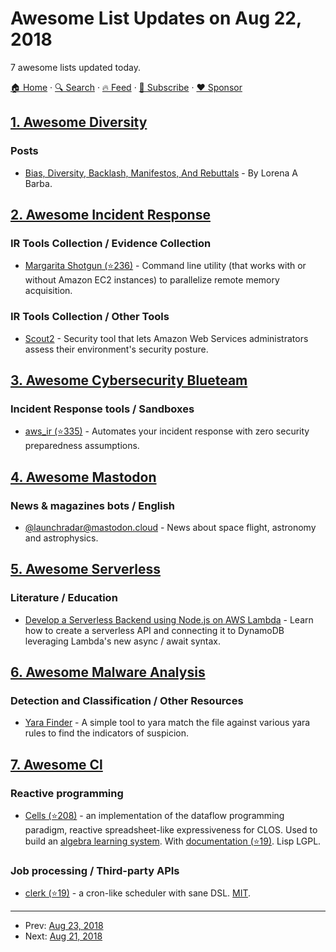 # Awesome List Updates on Aug 22, 2018

7 awesome lists updated today.

[🏠 Home](/README.md) · [🔍 Search](https://www.trackawesomelist.com/search/) · [🔥 Feed](https://www.trackawesomelist.com/rss.xml) · [📮 Subscribe](https://trackawesomelist.us17.list-manage.com/subscribe?u=d2f0117aa829c83a63ec63c2f&id=36a103854c) · [❤️  Sponsor](https://github.com/sponsors/theowenyoung)



## [1. Awesome Diversity](/content/folkswhocode/awesome-diversity/README.md)

### Posts

*   [Bias, Diversity, Backlash, Manifestos, And Rebuttals](https://code.likeagirl.io/bias-diversity-backlash-manifestos-and-rebuttals-834f7425180e) - By Lorena A Barba.

## [2. Awesome Incident Response](/content/meirwah/awesome-incident-response/README.md)

### IR Tools Collection / Evidence Collection

*   [Margarita Shotgun (⭐236)](https://github.com/ThreatResponse/margaritashotgun) - Command line utility (that works with or without Amazon EC2 instances) to parallelize remote memory acquisition.

### IR Tools Collection / Other Tools

*   [Scout2](https://nccgroup.github.io/Scout2/) - Security tool that lets Amazon Web Services administrators assess their environment's security posture.

## [3. Awesome Cybersecurity Blueteam](/content/fabacab/awesome-cybersecurity-blueteam/README.md)

### Incident Response tools / Sandboxes

*   [aws\_ir (⭐335)](https://github.com/ThreatResponse/aws_ir) - Automates your incident response with zero security preparedness assumptions.

## [4. Awesome Mastodon](/content/tleb/awesome-mastodon/README.md)

### News & magazines bots / English

*   [@launchradar@mastodon.cloud](https://mastodon.cloud/@launchradar) - News about space flight, astronomy and astrophysics.

## [5. Awesome Serverless](/content/pmuens/awesome-serverless/README.md)

### Literature / Education

*   [Develop a Serverless Backend using Node.js on AWS Lambda](https://egghead.io/courses/develop-a-serverless-backend-using-node-js-on-aws-lambda) - Learn how to create a serverless API and connecting it to DynamoDB leveraging Lambda's new async / await syntax.

## [6. Awesome Malware Analysis](/content/rshipp/awesome-malware-analysis/README.md)

### Detection and Classification / Other Resources

*   [Yara Finder](https://github.com/uppusaikiran/yara-finder) - A simple tool to yara match the file against various yara rules to find the indicators of suspicion.

## [7. Awesome Cl](/content/CodyReichert/awesome-cl/README.md)

### Reactive programming

*   [Cells (⭐208)](https://github.com/kennytilton/cells) - an implementation of the dataflow programming paradigm, reactive spreadsheet-like expressiveness for CLOS. Used to build an [algebra learning system](http://tiltontec.com/). With [documentation (⭐19)](https://github.com/stefano/cells-doc/). Lisp LGPL.

### Job processing / Third-party APIs

*   [clerk (⭐19)](https://github.com/tsikov/clerk) - a cron-like scheduler with sane DSL. [MIT](https://opensource.org/licenses/MIT).

---

- Prev: [Aug 23, 2018](/content/2018/08/23/README.md)
- Next: [Aug 21, 2018](/content/2018/08/21/README.md)